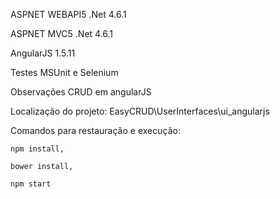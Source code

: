 ASPNET WEBAPI5 .Net 4.6.1

ASPNET MVC5 .Net 4.6.1

AngularJS 1.5.11

Testes MSUnit e Selenium

Observações CRUD em angularJS

 Localização do projeto: EasyCRUD\UserInterfaces\ui_angularjs
 
 Comandos para restauração e execução:
 
	npm install, 
	
	bower install, 
	
	npm start

